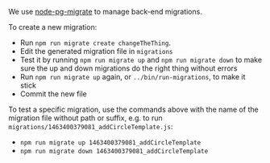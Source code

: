 We use [node-pg-migrate](https://github.com/theoephraim/node-pg-migrate) to manage back-end migrations.

To create a new migration:

- Run `npm run migrate create changeTheThing`.
- Edit the generated migration file in `migrations`
- Test it by running `npm run migrate up` and `npm run migrate down` to make sure the up and down migrations do the right thing without errors
- Run `npm run migrate up` again, or `../bin/run-migrations`, to make it stick
- Commit the new file

To test a specific migration, use the commands above with the name of the migration file without path or suffix, e.g. to run `migrations/1463400379081_addCircleTemplate.js`:

- `npm run migrate up 1463400379081_addCircleTemplate`
- `npm run migrate down 1463400379081_addCircleTemplate`
